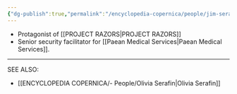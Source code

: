 ```yaml
---
{"dg-publish":true,"permalink":"/encyclopedia-copernica/people/jim-serafin/"}
---
```



* Protagonist of [[PROJECT RAZORS\|PROJECT RAZORS]]
* Senior security facilitator for [[Paean Medical Services\|Paean Medical Services]].

---
SEE ALSO:

- [[ENCYCLOPEDIA COPERNICA/- People/Olivia Serafin\|Olivia Serafin]]

